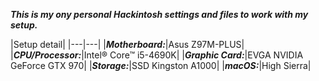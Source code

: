 ***This is my ony personal Hackintosh settings and files to work with my setup.***

|Setup detail|
|---|---|
|***Motherboard:***|Asus Z97M-PLUS|
|***CPU/Processor:***|Intel® Core™ i5-4690K|
|***Graphic Card:***|EVGA NVIDIA GeForce GTX 970|
|***Storage:***|SSD Kingston A1000|
|***macOS:***|High Sierra|

